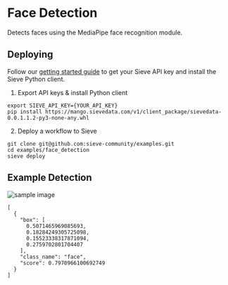 # Face Detection

Detects faces using the MediaPipe face recognition module.

## Deploying
Follow our [getting started guide](https://www.sievedata.com/dashboard/welcome) to get your Sieve API key and install the Sieve Python client.

1. Export API keys & install Python client
```
export SIEVE_API_KEY={YOUR_API_KEY}
pip install https://mango.sievedata.com/v1/client_package/sievedata-0.0.1.1.2-py3-none-any.whl
```

2. Deploy a workflow to Sieve
```
git clone git@github.com:sieve-community/examples.git
cd examples/face_detection
sieve deploy
```

## Example Detection

![sample image](https://www.incimages.com/uploaded_files/image/1920x1080/getty_481292845_77896.jpg)

```
[
  {
    "box": [
      0.5071465969085693,
      0.18284249305725098,
      0.15523338317871094,
      0.2759702801704407
    ],
    "class_name": "face",
    "score": 0.7970966100692749
  }
]
```
